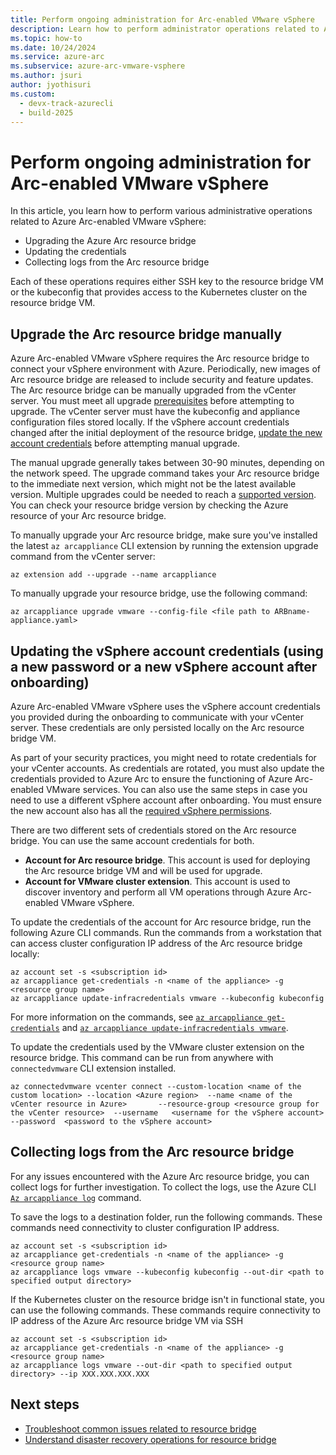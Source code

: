 ```yaml
---
title: Perform ongoing administration for Arc-enabled VMware vSphere
description: Learn how to perform administrator operations related to Azure Arc-enabled VMware vSphere
ms.topic: how-to 
ms.date: 10/24/2024
ms.service: azure-arc
ms.subservice: azure-arc-vmware-vsphere
ms.author: jsuri
author: jyothisuri
ms.custom:
  - devx-track-azurecli
  - build-2025
---
```


# Perform ongoing administration for Arc-enabled VMware vSphere

In this article, you learn how to perform various administrative operations related to Azure Arc-enabled VMware vSphere:

- Upgrading the Azure Arc resource bridge
- Updating the credentials
- Collecting logs from the Arc resource bridge

Each of these operations requires either SSH key to the resource bridge VM or the kubeconfig that provides access to the Kubernetes cluster on the resource bridge VM.

## Upgrade the Arc resource bridge manually

Azure Arc-enabled VMware vSphere requires the Arc resource bridge to connect your vSphere environment with Azure. Periodically, new images of Arc resource bridge are released to include security and feature updates. The Arc resource bridge can be manually upgraded from the vCenter server. You must meet all upgrade [prerequisites](../resource-bridge/upgrade.md#prerequisites) before attempting to upgrade. The vCenter server must have the kubeconfig and appliance configuration files stored locally. If the vSphere account credentials changed after the initial deployment of the resource bridge, [update the new account credentials](administer-arc-vmware.md#updating-the-vsphere-account-credentials-using-a-new-password-or-a-new-vsphere-account-after-onboarding) before attempting manual upgrade.

The manual upgrade generally takes between 30-90 minutes, depending on the network speed. The upgrade command takes your Arc resource bridge to the immediate next version, which might not be the latest available version. Multiple upgrades could be needed to reach a [supported version](../resource-bridge/upgrade.md#supported-versions). You can check your resource bridge version by checking the Azure resource of your Arc resource bridge.

To manually upgrade your Arc resource bridge, make sure you've installed the latest `az arcappliance` CLI extension by running the extension upgrade command from the vCenter server:

```azurecli
az extension add --upgrade --name arcappliance 
```

To manually upgrade your resource bridge, use the following command:

```azurecli
az arcappliance upgrade vmware --config-file <file path to ARBname-appliance.yaml> 
```

## Updating the vSphere account credentials (using a new password or a new vSphere account after onboarding)

Azure Arc-enabled VMware vSphere uses the vSphere account credentials you provided during the onboarding to communicate with your vCenter server. These credentials are only persisted locally on the Arc resource bridge VM.

As part of your security practices, you might need to rotate credentials for your vCenter accounts. As credentials are rotated, you must also update the credentials provided to Azure Arc to ensure the functioning of Azure Arc-enabled VMware services. You can also use the same steps in case you need to use a different vSphere account after onboarding. You must ensure the new account also has all the [required vSphere permissions](support-matrix-for-arc-enabled-vmware-vsphere.md#required-vsphere-account-privileges).

There are two different sets of credentials stored on the Arc resource bridge. You can use the same account credentials for both.

- **Account for Arc resource bridge**. This account is used for deploying the Arc resource bridge VM and will be used for upgrade.
- **Account for VMware cluster extension**. This account is used to discover inventory and perform all VM operations through Azure Arc-enabled VMware vSphere.

To update the credentials of the account for Arc resource bridge, run the following Azure CLI commands. Run the commands from a workstation that can access cluster configuration IP address of the Arc resource bridge locally:

```azurecli
az account set -s <subscription id>
az arcappliance get-credentials -n <name of the appliance> -g <resource group name> 
az arcappliance update-infracredentials vmware --kubeconfig kubeconfig
```
For more information on the commands, see [`az arcappliance get-credentials`](/cli/azure/arcappliance#az-arcappliance-get-credentials) and [`az arcappliance update-infracredentials vmware`](/cli/azure/arcappliance/update-infracredentials#az-arcappliance-update-infracredentials-vmware).


To update the credentials used by the VMware cluster extension on the resource bridge. This command can be run from anywhere with `connectedvmware` CLI extension installed.

```azurecli
az connectedvmware vcenter connect --custom-location <name of the custom location> --location <Azure region>  --name <name of the vCenter resource in Azure>       --resource-group <resource group for the vCenter resource>  --username   <username for the vSphere account>  --password  <password to the vSphere account>
```

## Collecting logs from the Arc resource bridge

For any issues encountered with the Azure Arc resource bridge, you can collect logs for further investigation. To collect the logs, use the Azure CLI [`Az arcappliance log`](/cli/azure/arcappliance/logs#az-arcappliance-logs-vmware) command.

To save the logs to a destination folder, run the following commands. These commands need connectivity to cluster configuration IP address.

```azurecli
az account set -s <subscription id>
az arcappliance get-credentials -n <name of the appliance> -g <resource group name> 
az arcappliance logs vmware --kubeconfig kubeconfig --out-dir <path to specified output directory>
```

If the Kubernetes cluster on the resource bridge isn't in functional state, you can use the following commands. These commands require connectivity to IP address of the Azure Arc resource bridge VM via SSH

```azurecli
az account set -s <subscription id>
az arcappliance get-credentials -n <name of the appliance> -g <resource group name> 
az arcappliance logs vmware --out-dir <path to specified output directory> --ip XXX.XXX.XXX.XXX
```

## Next steps

- [Troubleshoot common issues related to resource bridge](../resource-bridge/troubleshoot-resource-bridge.md)
- [Understand disaster recovery operations for resource bridge](recover-from-resource-bridge-deletion.md)
